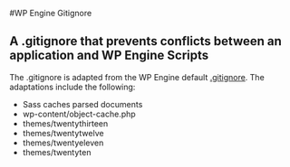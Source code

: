 #WP Engine Gitignore
## A .gitignore that prevents conflicts between an application and WP Engine Scripts

The .gitignore is adapted from the WP Engine default [.gitignore](http://cdn.wpengine.com/wp-content/uploads/2013/10/recommended-gitignore-no-wp.txt). The adaptations include the following:
* Sass caches parsed documents
* wp-content/object-cache.php
* themes/twentythirteen
* themes/twentytwelve
* themes/twentyeleven
* themes/twentyten